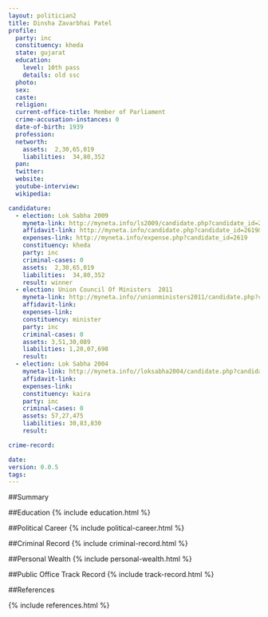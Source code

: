 ```yaml
---
layout: politician2
title: Dinsha Zavarbhai Patel
profile: 
  party: inc
  constituency: kheda
  state: gujarat
  education: 
    level: 10th pass
    details: old ssc
  photo: 
  sex: 
  caste: 
  religion: 
  current-office-title: Member of Parliament
  crime-accusation-instances: 0
  date-of-birth: 1939
  profession: 
  networth: 
    assets:  2,30,65,019
    liabilities:  34,80,352
  pan: 
  twitter: 
  website: 
  youtube-interview: 
  wikipedia: 

candidature: 
  - election: Lok Sabha 2009
    myneta-link: http://myneta.info/ls2009/candidate.php?candidate_id=2619
    affidavit-link: http://myneta.info/candidate.php?candidate_id=2619&scan=original
    expenses-link: http://myneta.info/expense.php?candidate_id=2619
    constituency: kheda 
    party: inc
    criminal-cases: 0
    assets:  2,30,65,019
    liabilities:  34,80,352
    result: winner 
  - election: Union Council Of Ministers  2011
    myneta-link: http://myneta.info//unionministers2011/candidate.php?candidate_id=34
    affidavit-link: 
    expenses-link: 
    constituency: minister 
    party: inc
    criminal-cases: 0
    assets: 3,51,30,089
    liabilities: 1,20,07,698
    result:  
  - election: Lok Sabha 2004
    myneta-link: http://myneta.info//loksabha2004/candidate.php?candidate_id=1132
    affidavit-link: 
    expenses-link: 
    constituency: kaira 
    party: inc
    criminal-cases: 0
    assets: 57,27,475
    liabilities: 30,83,830
    result:  

crime-record: 

date: 
version: 0.0.5
tags: 
---
```

##Summary


##Education
{% include education.html %}


##Political Career
{% include political-career.html %}


##Criminal Record
{% include criminal-record.html %}


##Personal Wealth
{% include personal-wealth.html %}


##Public Office Track Record
{% include track-record.html %}


##References


{% include references.html %}